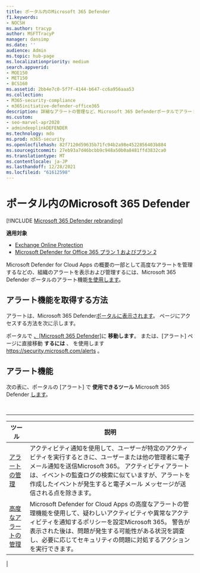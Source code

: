 ```yaml
---
title: ポータル内のMicrosoft 365 Defender
f1.keywords:
- NOCSH
ms.author: tracyp
author: MSFTTracyP
manager: dansimp
ms.date: ''
audience: Admin
ms.topic: hub-page
ms.localizationpriority: medium
search.appverid:
- MOE150
- MET150
- BCS160
ms.assetid: 2bb4e7c0-5f7f-4144-b647-cc6a956aaa53
ms.collection:
- M365-security-compliance
- m365initiative-defender-office365
description: 詳細なアラートの管理など、Microsoft 365 Defenderポータルでアラート機能を使用してアラートを表示および管理する方法について学習します。
ms.custom:
- seo-marvel-apr2020
- admindeeplinkDEFENDER
ms.technology: mdo
ms.prod: m365-security
ms.openlocfilehash: 82f7120d59635b71fc94b2a98e4522856403b884
ms.sourcegitcommit: 27eb93a7d46bcbb9c948a50b0a8481ffd3832ca0
ms.translationtype: MT
ms.contentlocale: ja-JP
ms.lasthandoff: 12/28/2021
ms.locfileid: "61612598"
---
```

# <a name="alerts-in-the-microsoft-365-defender-portal"></a>ポータル内のMicrosoft 365 Defender

[!INCLUDE [Microsoft 365 Defender rebranding](../includes/microsoft-defender-for-office.md)]

**適用対象**
- [Exchange Online Protection](exchange-online-protection-overview.md)
- [Microsoft Defender for Office 365 プラン 1 およびプラン 2](defender-for-office-365.md)

Microsoft Defender for Cloud Apps の概要の一部として高度なアラートを管理するなどの、組織のアラートを表示および管理するには、Microsoft 365 Defender ポータルのアラート機能[を使用します](/cloud-app-security/what-is-cloud-app-security)。

## <a name="how-to-get-to-the-alerts-features"></a>アラート機能を取得する方法

アラートは、Microsoft 365 Defender<a href="https://go.microsoft.com/fwlink/p/?linkid=2077139" target="_blank">ポータルに表示されます</a>。 ページにアクセスする方法を次に示します。

ポータルで <a href="https://go.microsoft.com/fwlink/p/?linkid=2077139" target="_blank">、[Microsoft 365 Defender]</a>に **移動します**。 または、[アラート] ページに直接移動 **するには** 、 を使用します <https://security.microsoft.com/alerts> 。

## <a name="alerts-features"></a>アラート機能

次の表に、ポータルの [アラート] で **使用できるツール** Microsoft 365 Defender <a href="https://go.microsoft.com/fwlink/p/?linkid=2077139" target="_blank">します</a>。

<br>

****

|ツール|説明|
|---|---|
|[アラートの管理](../../compliance/create-activity-alerts.md)|アクティビティ通知を使用して、ユーザーが特定のアクティビティを実行するときに、ユーザーまたは他の管理者に電子メール通知を送信Microsoft 365。 アクティビティアラートは、イベントの監査ログの検索に似ていますが、アラートを作成したイベントが発生すると電子メール メッセージが送信される点を除きます。|
|[高度なアラートの管理](/cloud-app-security/what-is-cloud-app-security)|Microsoft  Defender for Cloud Apps の高度なアラートの管理機能を使用して、疑わしいアクティビティや異常なアクティビティを通知するポリシーを設定Microsoft 365。 警告が表示された後は、問題が発生する可能性がある状況を調査し、必要に応じてセキュリティの問題に対処するアクションを実行できます。|
|

